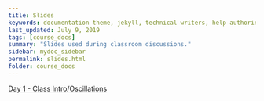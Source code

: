 ```yaml
---
title: Slides
keywords: documentation theme, jekyll, technical writers, help authoring tools, hat replacements
last_updated: July 9, 2019
tags: [course_docs]
summary: "Slides used during classroom discussions."
sidebar: mydoc_sidebar
permalink: slides.html
folder: course_docs
---
```



[Day 1 - Class Intro/Oscillations][day1]

[day1]: /course_docs\/slides\/Day01Intro_to_Oscillations.pdf


